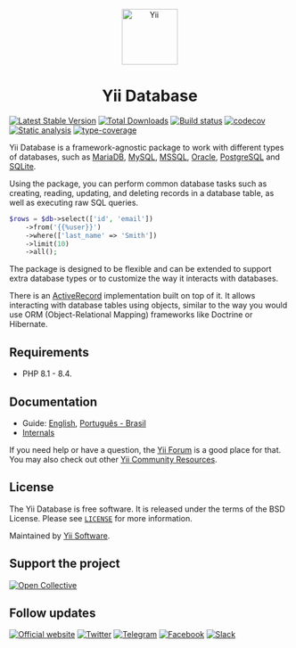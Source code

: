 <p align="center" style="text-align: center">
    <a href="https://github.com/yiisoft" target="_blank">
        <img src="https://yiisoft.github.io/docs/images/yii_logo.svg" height="100px" alt="Yii">
    </a>
    <h1 align="center">Yii Database</h1>
</p>

[![Latest Stable Version](https://poser.pugx.org/yiisoft/db/v)](https://packagist.org/packages/yiisoft/db)
[![Total Downloads](https://poser.pugx.org/yiisoft/db/downloads)](https://packagist.org/packages/yiisoft/db)
[![Build status](https://github.com/yiisoft/db/actions/workflows/build.yml/badge.svg)](https://github.com/yiisoft/db/actions/workflows/build.yml)
[![codecov](https://codecov.io/gh/yiisoft/db/branch/master/graph/badge.svg?token=pRr4gci2qj)](https://codecov.io/gh/yiisoft/db)
[![Static analysis](https://github.com/yiisoft/db/actions/workflows/static.yml/badge.svg?branch=master)](https://github.com/yiisoft/db/actions/workflows/static.yml?query=branch%3Amaster)
[![type-coverage](https://shepherd.dev/github/yiisoft/db/coverage.svg)](https://shepherd.dev/github/yiisoft/db)

Yii Database is a framework-agnostic package to work with different types of databases,
such as [MariaDB](https://mariadb.org), [MySQL](https://www.mysql.com), [MSSQL](https://www.microsoft.com/sql-server), [Oracle](https://www.oracle.com/database), [PostgreSQL](https://www.postgresql.org) and [SQLite](https://www.sqlite.org).

Using the package, you can perform common database tasks such as creating, reading, updating, and deleting
records in a database table, as well as executing raw SQL queries.

```php
$rows = $db->select(['id', 'email'])  
    ->from('{{%user}}')  
    ->where(['last_name' => 'Smith'])  
    ->limit(10)  
    ->all();
```

The package is designed to be flexible
and can be extended to support extra database types or to customize the way it interacts with databases.

There is an [ActiveRecord](https://github.com/yiisoft/active-record) implementation built on top of it.
It allows interacting with database tables using objects,
similar to the way you would use ORM (Object-Relational Mapping) frameworks like Doctrine or Hibernate.

## Requirements

- PHP 8.1 - 8.4.

## Documentation

- Guide: [English](docs/guide/en/README.md), [Português - Brasil](docs/guide/pt-BR/README.md)
- [Internals](docs/internals.md)

If you need help or have a question, the [Yii Forum](https://forum.yiiframework.com/c/yii-3-0/63) is a good place for that.
You may also check out other [Yii Community Resources](https://www.yiiframework.com/community).

## License

The Yii Database is free software. It is released under the terms of the BSD License.
Please see [`LICENSE`](./LICENSE.md) for more information.

Maintained by [Yii Software](https://www.yiiframework.com/).

## Support the project

[![Open Collective](https://img.shields.io/badge/Open%20Collective-sponsor-7eadf1?logo=open%20collective&logoColor=7eadf1&labelColor=555555)](https://opencollective.com/yiisoft)

## Follow updates

[![Official website](https://img.shields.io/badge/Powered_by-Yii_Framework-green.svg?style=flat)](https://www.yiiframework.com/)
[![Twitter](https://img.shields.io/badge/twitter-follow-1DA1F2?logo=twitter&logoColor=1DA1F2&labelColor=555555?style=flat)](https://twitter.com/yiiframework)
[![Telegram](https://img.shields.io/badge/telegram-join-1DA1F2?style=flat&logo=telegram)](https://t.me/yii3en)
[![Facebook](https://img.shields.io/badge/facebook-join-1DA1F2?style=flat&logo=facebook&logoColor=ffffff)](https://www.facebook.com/groups/yiitalk)
[![Slack](https://img.shields.io/badge/slack-join-1DA1F2?style=flat&logo=slack)](https://yiiframework.com/go/slack)
